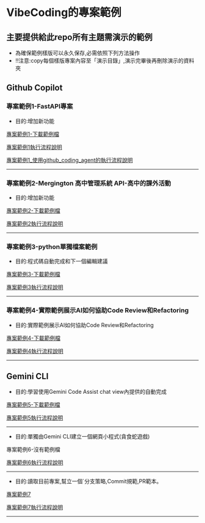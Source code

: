 # VibeCoding的專案範例

## 主要提供給此repo所有主題需演示的範例

- 為確保範例樣版可以永久保存,必需依照下列方法操作
- ‼️注意:copy每個樣版專案內容至「演示目錄」,演示完畢後再刪除演示的資料夾

## Github Copilot
### 專案範例1-FastAPI專案


- 目的:增加新功能

[專案範例1-下載範例檔](./專案範例1)

[專案範例1執行流程說明](./專案範例1操作流程.md)

[專案範例1_使用github_coding_agent的執行流程說明](./專案範例1操作流程_使用github_coding_agent.md)

---

	
### 專案範例2-Mergington 高中管理系統 API-高中的課外活動

- 目的:增加新功能

[專案範例2-下載範例檔](./專案範例2)

[專案範例2執行流程說明](./專案範例2操作流程.md)

---

### 專案範例3-python單獨檔案範例

- 目的:程式碼自動完成和下一個編輯建議

[專案範例3-下載範例檔](./專案範例3)

[專案範例3執行流程說明](./專案範例3操作流程.md)

---

### 專案範例4-實際範例展示AI如何協助Code Review和Refactoring

- 目的:實際範例展示AI如何協助Code Review和Refactoring

[專案範例4-下載範例檔](./專案範例4)

[專案範例4執行流程說明](./專案範例4操作流程.md)

---

## Gemini CLI
- 目的:學習使用Gemini Code Assist chat view內提供的自動完成

[專案範例5-下載範例檔](./專案範例5)

[專案範例5執行流程說明](./專案範例5操作流程.md)

---

- 目的:單獨由Gemini CLI建立一個網頁小程式(貪食蛇遊戲)

專案範例6-沒有範例檔

[專案範例6執行流程說明](./專案範例6操作流程.md)

---

- 目的:讀取目前專案,幫立一個`分支策略,Commit規範,PR範本。

[專案範例7](./專案範例7)

[專案範例7執行流程說明](./專案範例7操作流程.md)

---







	





